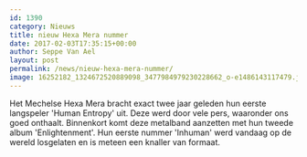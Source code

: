 ```yaml
---
id: 1390
category: Nieuws
title: nieuw Hexa Mera nummer
date: 2017-02-03T17:35:15+00:00
author: Seppe Van Ael
layout: post
permalink: /news/nieuw-hexa-mera-nummer/
image: 16252182_1324672520889098_3477984979230228662_o-e1486143117479.jpg
---
```

Het Mechelse Hexa Mera bracht exact twee jaar geleden hun eerste langspeler 'Human Entropy' uit. Deze werd door vele pers, waaronder ons goed onthaalt. Binnenkort komt deze metalband aanzetten met hun tweede album 'Enlightenment'. Hun eerste nummer 'Inhuman' werd vandaag op de wereld losgelaten en is meteen een knaller van formaat.

&nbsp;